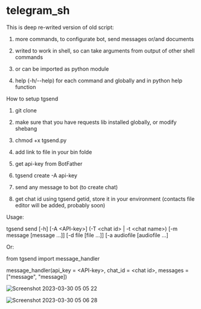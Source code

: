 # telegram_sh

This is deep re-writed version of old script:



1) more commands, to configurate bot, send messages or/and documents

2) writed to work in shell, so can take arguments from output of other shell commands

3) or can be imported as python module

4) help (-h/--help) for each command and globally and in python help function


How to setup tgsend

1) git clone

2) make sure that you have requests lib installed globally, or modify shebang

3) chmod +x tgsend.py

4) add link to file in your bin folde

5) get api-key from BotFather

6) tgsend create -A api-key

7) send any message to bot (to create chat)

8) get chat id using tgsend getid, store it in your environment (contacts file editor will be added, probably soon)

Usage:

  tgsend send [-h] [-A \<API-key\>] (-T \<chat id\> | -t \<chat name\>) [-m message [message ...]] [-d file [file ...]] [-a audiofile [audiofile ...]

Or:

  from tgsend import message_handler
  
  message_handler(api_key = \<API-key\>, chat_id = \<chat id\>, messages = ["message", "message])

![Screenshot 2023-03-30 05 05 22](https://user-images.githubusercontent.com/97762325/228718569-cf91b04f-ae99-45cd-9c61-c9e33c87153c.png)

  
![Screenshot 2023-03-30 05 06 28](https://user-images.githubusercontent.com/97762325/228718469-0bbbc9db-1794-4380-ba59-a8f1bd94d08a.png)

